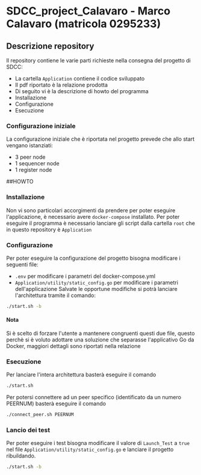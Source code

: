 # SDCC_project_Calavaro - Marco Calavaro (matricola 0295233)

## Descrizione repository
Il repository contiene le varie parti richieste nella consegna del progetto di SDCC:
- La cartella `Application` contiene il codice sviluppato
- Il pdf riportato è la relazione prodotta
- Di seguito vi è la descrizione di howto del programma
 - Installazione
 - Configurazione
 - Esecuzione
### Configurazione iniziale
La configurazione iniziale che è riportata nel progetto prevede che allo start vengano istanziati:
- 3 peer      node
- 1 sequencer node
- 1 register  node

##HOWTO

### Installazione
Non vi sono particolari accorgimenti da prendere per poter eseguire l'applicazione, è necessario avere `docker-compose` installato.
Per poter eseguire il programma è necessario lanciare gli script dalla cartella `root` che in questo repository è `Application`

### Configurazione
Per poter eseguire la configurazione del progetto bisogna modificare i seguenti file:
- `.env` per modificare i parametri del docker-compose.yml
- `Application/utility/static_config.go` per modificare i parametri dell'applicazione
Salvate le opportune modifiche si potrà lanciare l'architettura tramite il comando:
```sh
./start.sh -b
``` 

#### Nota
Si è scelto di forzare l'utente a mantenere congruenti questi due file, questo perchè si è voluto adottare una soluzione che separasse l'applicativo Go da Docker, maggiori dettagli sono riportati nella relazione

### Esecuzione 
Per lanciare l'intera architettura basterà eseguire il comando
```sh
./start.sh 
``` 
Per potersi connettere ad un peer specifico (identificato da un numero PEERNUM) basterà eseguire il comando 
```sh
./connect_peer.sh PEERNUM
```


### Lancio dei test
Per poter eseguire i test bisogna modificare il valore di `Launch_Test` a `true` nel file `Application/utility/static_config.go` e lanciare il progetto ribuildando.
```sh
./start.sh -b
``` 